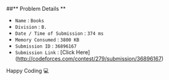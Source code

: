##** Problem Details **
 
- `Name`                      : `Books`
- `Division`                  : `B.`
- `Date / Time of Submission` : `374 ms`
- `Memory Consumed`           : `3800 KB`
- `Submission ID`             : `36896167`
- `Submission Link`           : [Click Here] (http://codeforces.com/contest/279/submission/36896167)

Happy Coding  :computer: